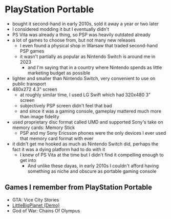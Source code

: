 # PlayStation Portable

- bought it second-hand in early 2010s, sold it away a year or two later
- I considered modding it but I eventually didn't
- PS Vita was already a thing, so PSP was heavily outdated already
- a lot of games to choose from, but not many new releases
  - I even found a physical shop in Warsaw that traded second-hand PSP games
  - it wasn't partially as popular as Nintendo Switch is around me in 2023
    - and I'm saying that in a country where Nintendo spends as little marketing budget as possible
- lighter and smaller than Nintendo Switch, very convenient to use on public transport
- 480x272 4.3" screen
  - at roughly similar time, I used LG Swift which had 320x480 3" screen
  - subjectively PSP screen didn't feel that bad
  - and since it was a gaming console, gameplay mattered much more than image fidelity
- used proprietary disc format called UMD and supported Sony's take on memory cards: Memory Stick
  - PSP and my Sony Ericsson phones were the only devices I ever used that memory card format with ever
- it didn't get me hooked as much as Nintendo Switch did, perhaps the fact it was a dying platform had to do with it
  - I knew of PS Vita at the time but I didn't find it compelling enough to get into
    - And unlike these dayas, in early 2010s I couldn't afford having something as niche and obscure as portable gaming console

## Games I remember from PlayStation Portable

- GTA: Vice City Stories
- [LittleBigPlanet (Demo)](../video-games/titles/littlebigplanet.md)
- God of War: Chains Of Olympus
